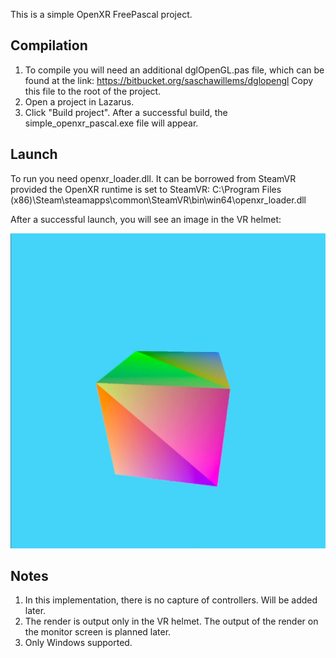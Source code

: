 This is a simple OpenXR FreePascal project.

## Compilation
1. To compile you will need an additional dglOpenGL.pas file, which can be found at the link:
https://bitbucket.org/saschawillems/dglopengl
Copy this file to the root of the project.
2. Open a project in Lazarus.
3. Click "Build project". After a successful build, the simple_openxr_pascal.exe file will appear.

## Launch
To run you need openxr_loader.dll. It can be borrowed from SteamVR provided the OpenXR runtime is set to SteamVR:
C:\Program Files (x86)\Steam\steamapps\common\SteamVR\bin\win64\openxr_loader.dll

After a successful launch, you will see an image in the VR helmet:

![Screenshot](https://raw.githubusercontent.com/dedm0zaj/simple_openxr_freepascal/main/simple_openxr_freepascal.jpg)

## Notes
1. In this implementation, there is no capture of controllers. Will be added later.
2. The render is output only in the VR helmet. The output of the render on the monitor screen is planned later.
3. Only Windows supported. 
